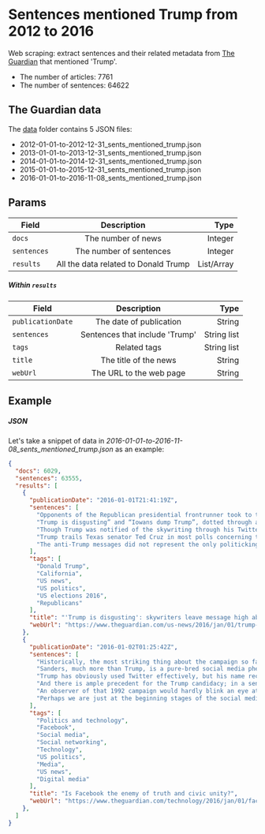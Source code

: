# Sentences mentioned Trump from 2012 to 2016

Web scraping: extract sentences and their related metadata from [The Guardian](https://www.theguardian.com/) that mentioned 'Trump'.

- The number of articles: 7761
- The number of sentences: 64622

## The Guardian data

The [data](https://github.com/letitbevi/sentences-mentioned-Trump-from-2012-to-2016/tree/master/data) folder contains 5 JSON files:

- 2012-01-01-to-2012-12-31_sents_mentioned_trump.json
- 2013-01-01-to-2013-12-31_sents_mentioned_trump.json
- 2014-01-01-to-2014-12-31_sents_mentioned_trump.json
- 2015-01-01-to-2015-12-31_sents_mentioned_trump.json
- 2016-01-01-to-2016-11-08_sents_mentioned_trump.json

## Params

| Field        | Description           | Type  |
| ------------- |:-------------:| -----:|
| `docs`      | The number of news | Integer |
| `sentences`      | The number of sentences      |  Integer |
| `results` | All the data related to Donald Trump     | List/Array |

##### Within `results`

| Field        | Description           | Type  |
| ------------- |:-------------:| -----:|
| `publicationDate` | The date of publication      |    String |
| `sentences` | Sentences that include 'Trump'       | String list |
| `tags` | Related tags   | String list |
| `title` | The title of the news  | String |
| `webUrl` | The URL to the web page   | String |

## Example

##### JSON

Let's take a snippet of data in _2016-01-01-to-2016-11-08_sents_mentioned_trump.json_ as an example:

```JSON
{
  "docs": 6029,
  "sentences": 63555,
  "results": [
    {
      "publicationDate": "2016-01-01T21:41:19Z",
      "sentences": [
        "Opponents of the Republican presidential frontrunner took to the skies over California on Friday, in order to leave their message: “Anybody but Trump.”    Related: Carly Fiorina tweets support for alma mater's Rose Bowl opponent – Iowa    The message appeared towards the end of the Rose Parade, an annual march through Pasadena, California that is celebrated each New Year’s Day.",
        "Trump is disgusting” and “Iowans dump Trump”, dotted through a cloudless sky.",
        "Though Trump was notified of the skywriting through his Twitter account, as of Friday afternoon he had not responded.",
        "Trump trails Texas senator Ted Cruz in most polls concerning the Republican presidential field in Iowa.",
        "The anti-Trump messages did not represent the only politicking of the afternoon."
      ],
      "tags": [
        "Donald Trump",
        "California",
        "US news",
        "US politics",
        "US elections 2016",
        "Republicans"
      ],
      "title": "'Trump is disgusting': skywriters leave message high above Rose Parade",
      "webUrl": "https://www.theguardian.com/us-news/2016/jan/01/trump-is-disgusting-skywriters-rose-parade-california"
    },
    {
      "publicationDate": "2016-01-02T01:25:42Z",
      "sentences": [
        "Historically, the most striking thing about the campaign so far is not Trump’s ascension, but the fact that a self-proclaimed socialist is running a close race with heir apparent Hillary Clinton.",
        "Sanders, much more than Trump, is a pure-bred social media phenomenon.",
        "Trump has obviously used Twitter effectively, but his name recognition derives from network television and his real estate empire.",
        "And there is ample precedent for the Trump candidacy; in a sense, The Donald is a fusion of the two dark horses from the 1992 campaign: nativist outsider Pat Buchanan and eccentric billionaire Ross Perot.",
        "An observer of that 1992 campaign would hardly blink an eye at the premise that a Trump-like figure might play a role in future presidential campaigns.",
        "Perhaps we are just at the beginning stages of the social media revolution, and in two years President Trump will be building his gold-plated wall along the Mexican border."
      ],
      "tags": [
        "Politics and technology",
        "Facebook",
        "Social media",
        "Social networking",
        "Technology",
        "US politics",
        "Media",
        "US news",
        "Digital media"
      ],
      "title": "Is Facebook the enemy of truth and civic unity?",
      "webUrl": "https://www.theguardian.com/technology/2016/jan/01/facebook-truth-trump-obama"
    },
  ]   
}
```
